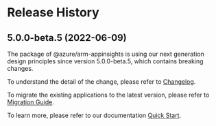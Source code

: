 # Release History
    
## 5.0.0-beta.5 (2022-06-09)

The package of @azure/arm-appinsights is using our next generation design principles since version 5.0.0-beta.5, which contains breaking changes.

To understand the detail of the change, please refer to [Changelog](https://aka.ms/js-track2-changelog).

To migrate the existing applications to the latest version, please refer to [Migration Guide](https://aka.ms/js-track2-migration-guide).

To learn more, please refer to our documentation [Quick Start](https://aka.ms/js-track2-quickstart).
